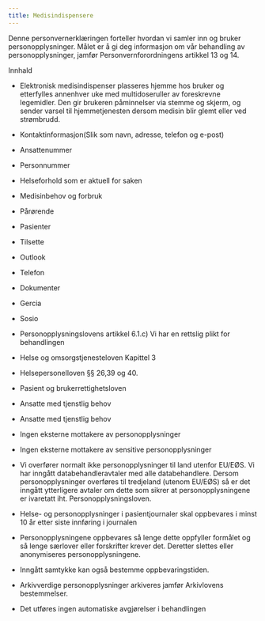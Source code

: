 ```yaml
---
title: Medisindispensere
---
```



  

Denne personvernerklæringen forteller hvordan vi samler inn og bruker personopplysninger. Målet er å gi deg informasjon om vår behandling av personopplysninger, jamfør Personvernforordningens artikkel 13 og 14.

  

Innhald

*   Elektronisk medisindispenser plasseres hjemme hos bruker og etterfylles annenhver uke med multidoseruller av foreskrevne legemidler. Den gir brukeren påminnelser via stemme og skjerm, og sender varsel til hjemmetjenesten dersom medisin blir glemt eller ved strømbrudd.  
    
*   Kontaktinformasjon(Slik som navn, adresse, telefon og e-post)  
    
*   Ansattenummer  
    
*   Personnummer  
    
*   Helseforhold som er aktuell for saken  
    
*   Medisinbehov og forbruk  
    
*   Pårørende  
    
*   Pasienter  
    
*   Tilsette  
    
*   Outlook  
    
*   Telefon  
    
*   Dokumenter  
    
*   Gercia  
    
*   Sosio  
    
*   Personopplysningslovens artikkel 6.1.c) Vi har en rettslig plikt for behandlingen  
    
*   Helse og omsorgstjenesteloven Kapittel 3  
    
*   Helsepersonelloven §§ 26,39 og 40.  
    
*   Pasient og brukerrettighetsloven  
    
*   Ansatte med tjenstlig behov  
    
*   Ansatte med tjenstlig behov  
    
*   Ingen eksterne mottakere av personopplysninger  
    
*   Ingen eksterne mottakere av sensitive personopplysninger  
    
*   Vi overfører normalt ikke personopplysninger til land utenfor EU/EØS. Vi har inngått databehandleravtaler med alle databehandlere. Dersom personopplysninger overføres til tredjeland (utenom EU/EØS) så er det inngått ytterligere avtaler om dette som sikrer at personopplysningene er ivaretatt iht. Personopplysningsloven.  
    
*   Helse- og personopplysninger i pasientjournaler skal oppbevares i minst 10 år etter siste innføring i journalen  
    
*   Personopplysningene oppbevares så lenge dette oppfyller formålet og så lenge særlover eller forskrifter krever det. Deretter slettes eller anonymiseres personopplysningene.  
    
*   Inngått samtykke kan også bestemme oppbevaringstiden.  
    
*   Arkivverdige personopplysninger arkiveres jamfør Arkivlovens bestemmelser.  
    
*   Det utføres ingen automatiske avgjørelser i behandlingen